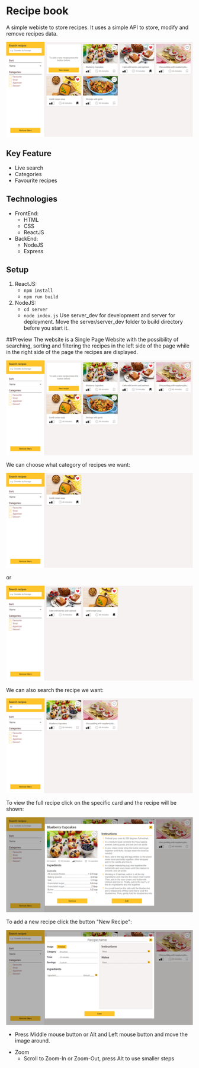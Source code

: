 # Recipe book
A simple webiste to store recipes. It uses a simple API to store, modify and remove recipes data.

![Website Preview](/screenshots/recipe_book_list.png)

## Key Feature
- Live search
- Categories
- Favourite recipes

## Technologies
- FrontEnd: 
  - HTML
  - CSS
  - ReactJS
- BackEnd:
  - NodeJS
  - Express

## Setup
1. ReactJS:
   * `npm install`
   * `npm run build`
2. NodeJS:
   * `cd server`
   * `node index.js`
Use server_dev for development and server for deployment. Move the server/server_dev folder to build directory before you start it.

##Preview
The website is a Single Page Website with the possibility of searching, sorting and filtering the recipes in the left side of the page while in the right side of the page the recipes are displayed.

![Website Welcome Screen](/screenshots/recipe_book_list.png)

We can choose what category of recipes we want:

![Website Category](/screenshots/recipe_book_category.png)

or

![Website favourite](/screenshots/recipe_book_favourite.png)

We can also search the recipe we want:

![Website search](/screenshots/recipe_book_search.png)

To view the full recipe click on the specific card and the recipe will be shown:

![Website recipe](/screenshots/recipe_book_recipe.png)

To add a new recipe click the button "New Recipe":

![Website add recipe](/screenshots/recipe_book_add.png)


  * Press Middle mouse button or Alt and Left mouse button and move the image around.
- Zoom
  * Scroll to Zoom-In or Zoom-Out, press Alt to use smaller steps
